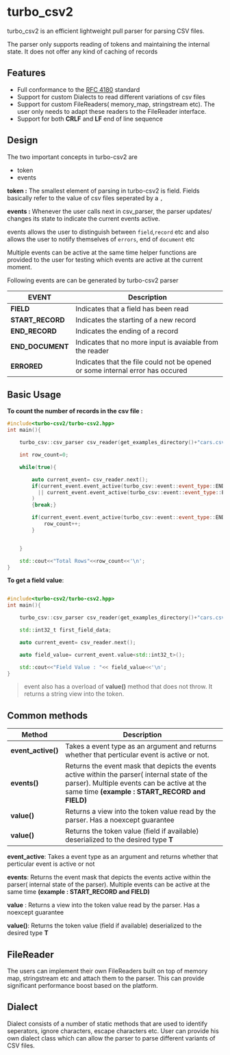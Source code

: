 # turbo_csv2

turbo_csv2 is an efficient lightweight pull parser for parsing CSV files. 

The parser only supports reading of tokens and maintaining the internal state. It does not offer any kind of caching of records


## Features
* Full conformance to the [RFC 4180](https://tools.ietf.org/html/rfc4180) standard
* Support for custom Dialects to read different variations of csv files
* Support for custom FileReaders( memory_map, stringstream etc). The user only needs to adapt these readers to the FileReader interface.
* Support for both **CRLF** and **LF** end of line sequence

## Design

The two important concepts in turbo-csv2 are

* token
* events

**token :** The smallest element of parsing in turbo-csv2 is field. Fields basically refer to the value of csv files seperated by a `,`

**events :** Whenever the user calls next in csv_parser, the parser updates/ changes its state to indicate the current events active.

events allows the user to distinguish between `field`,`record` etc and also allows the user to notify themselves of `errors`, end of `document` etc


Multiple events can be active at the same time helper functions are provided to the user for testing which events are active at the current moment.


Following events are can be generated by turbo-csv2 parser

| EVENT      | Description |
| ----------- | ----------- |
| **FIELD**      | Indicates that a field has been read     |
| **START_RECORD**   | Indicates the starting of a new record        |
| **END_RECORD**   | Indicates the ending of a record        |
| **END_DOCUMENT**   | Indicates that no more input is avaiable from the reader        |
| **ERRORED**   | Indicates that the file could not be opened or some internal error has occured       |

## Basic Usage

**To count the number of records in the csv file :**

```cpp
#include<turbo-csv2/turbo-csv2.hpp>
int main(){

    turbo_csv::csv_parser csv_reader(get_examples_directory()+"cars.csv");

    int row_count=0;

    while(true){

        auto current_event= csv_reader.next();
        if(current_event.event_active(turbo_csv::event::event_type::END_DOCUMENT)
          || current_event.event_active(turbo_csv::event::event_type::ERRORED)
        )
        {break;}

        if(current_event.event_active(turbo_csv::event::event_type::END_RECORD)){
            row_count++;
        }


    }

    std::cout<<"Total Rows"<<row_count<<'\n';
}
```

**To get a field value**:

```cpp

#include<turbo-csv2/turbo-csv2.hpp>
int main(){

    turbo_csv::csv_parser csv_reader(get_examples_directory()+"cars.csv");

    std::int32_t first_field_data;

    auto current_event= csv_reader.next();

    auto field_value= current_event.value<std::int32_t>();

    std::cout<<"Field Value : "<< field_value<<'\n';
}
```

> event also has a overload of **value()** method that does not throw. It returns a string view into the token.

## Common methods

| Method      | Description |
| ----------- | ----------- |
| **event_active()**      | Takes a event type as an argument and returns whether that perticular event is active or not.       |
| **events()**   | Returns the event mask that depicts the events active within the parser( internal state of the parser). Multiple events can be active at the same time **(example : START_RECORD and FIELD)**        |
| **value()**   | Returns a view into the  token value read by the parser. Has a noexcept guarantee        |
| **value<T>()**   |  Returns the token value (field if available) deserialized to the desired type **T**        |


**event_active**: Takes a event type as an argument and returns whether that perticular event is active or not

**events**: Returns the event mask that depicts the events active within the parser( internal state of the parser). Multiple events can be active at the same time **(example : START_RECORD and FIELD)**

**value** : Returns a view into the  token value read by the parser. Has a noexcept guarantee

**value<T>()**: Returns the token value (field if available) deserialized to the desired type **T**


## FileReader

The users can implement their own FileReaders built on top of memory map, stringstream etc and attach them to  the parser. This can provide significant performance boost based on the platform. 

## Dialect

Dialect consists of a number of static methods that are used to identify seperators, ignore characters, escape characters etc. User can provide his own dialect class which can allow the parser to parse different variants of CSV files.